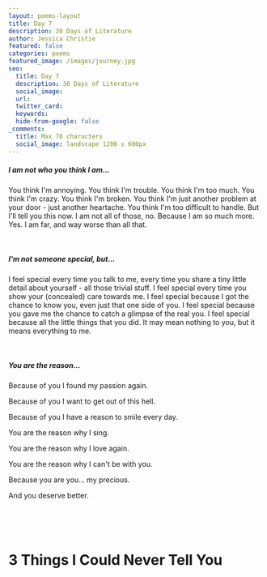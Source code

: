 ```yaml
---
layout: poems-layout
title: Day 7
description: 30 Days of Literature
author: Jessica Christie
featured: false
categories: poems
featured_image: /images/journey.jpg
seo:
  title: Day 7
  description: 30 Days of Literature
  social_image:
  url:
  twitter_card:
  keywords:
  hide-from-google: false
_comments:
  title: Max 70 characters
  social_image: landscape 1200 x 600px
---
```

##### I am not who you think I am...

You think I'm annoying. You think I'm trouble. You think I'm too much. You think I'm crazy. You think I'm broken. You think I'm just another problem at your door - just another heartache. You think I'm too difficult to handle. But I'll tell you this now. I am not all of those, no. Because I am so much more. Yes. I am far, and way worse than all that.

&nbsp;

##### I'm not someone special, but...

I feel special every time you talk to me, every time you share a tiny little detail about yourself - all those trivial stuff. I feel special every time you show your (concealed) care towards me. I feel special because I got the chance to know you, even just that one side of you. I feel special because you gave me the chance to catch a glimpse of the real you. I feel special because all the little things that you did. It may mean nothing to you, but it means everything to me.

&nbsp;

##### You are the reason...

Because of you I found my passion again.

Because of you I want to get out of this hell.

Because of you I have a reason to smile every day.

You are the reason why I sing.

You are the reason why I love again.

You are the reason why I can't be with you.

Because you are you... my precious.

And you deserve better.

&nbsp;

&nbsp;

# 3 Things I Could Never Tell You

&nbsp;

&nbsp;
